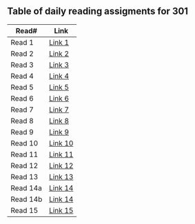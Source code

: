 ## Table of daily reading assigments for 301

Read#  |  Link
---------|--------
Read 1   | [Link 1](https://raghadanees.github.io/reading-notes/class001)
Read 2   | [Link 2](https://raghadanees.github.io/reading-notes/301class2)
Read 3   | [Link 3](https://raghadanees.github.io/reading-notes/301class3)
Read 4   | [Link 4](https://raghadanees.github.io/reading-notes/301class4)
Read 5   | [Link 5](https://raghadanees.github.io/reading-notes/301class5)
Read 6   | [Link 6](https://raghadanees.github.io/reading-notes/301class6)
Read 7   | [Link 7](https://raghadanees.github.io/reading-notes/301class7)
Read 8   | [Link 8](https://raghadanees.github.io/reading-notes/301class8)
Read 9   | [Link 9](https://raghadanees.github.io/reading-notes/301class9)
Read 10  | [Link 10](https://raghadanees.github.io/reading-notes/301class10)
Read 11  | [Link 11](https://raghadanees.github.io/reading-notes/301class11)
Read 12  | [Link 12](https://raghadanees.github.io/reading-notes/301class12)
Read 13  | [Link 13](https://raghadanees.github.io/reading-notes/301class13)
Read 14a  | [Link 14](https://raghadanees.github.io/reading-notes/301class14a)
Read 14b | [Link 14](https://raghadanees.github.io/reading-notes/301class14b)
Read 15  | [Link 15](https://raghadanees.github.io/reading-notes/301class15)